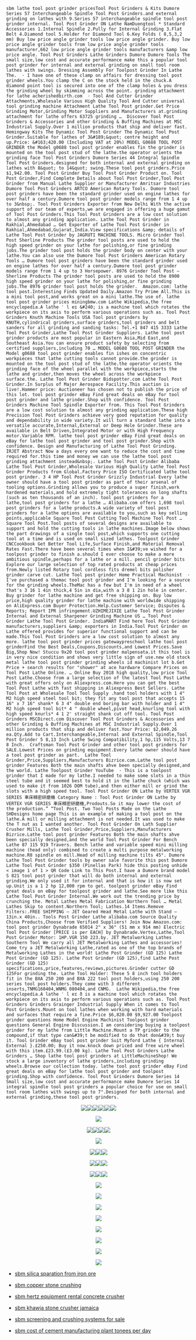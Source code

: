 ```
sbm lathe tool post grinder pricesTool Post Grinders & Kits Dumore Series 57 Interchangeable Spindle Tool Post Grinders.and external grinding on lathes with 9.Series 57 interchangeable spindle tool post grinder internal. Tool Post Grinder ON Lathe NamDuongtool * Standard Accessories 1.Internal Spindle 2.Pully for Internal Grinding 3.Flat Belt 4.Diamond tool 5.Holder for Diamond Tool 6.Key Folds ( 8,5,3,2 mm) Buy low price angle grinder tools low price angle grinder. Buy low price angle grinder tools from low price angle grinder tools manufacturer,662 low price angle grinder tools manufacturers &amp low price angle. Tool Post Grinders Lathe Grinders Dumore Dumore Tools The small size,low cost and accurate performance make this a popular tool post grinder for internal and external grinding on small tool room lathes with swings. Dressing Assembly For Toolpost Grinder In Lathe The.  · I have one of these clamp on affairs for dressing tool post grinder wheels.You clamp the C on the stock held in the chuck.A diamond point tool is secured into one of the clamp holes & you dress the grinding wheel by skimming across the point. grinding attachment for lathe acherishedbirth.com  · Tool And Cutter Grinder Attachments,Wholesale Various High Quality Tool And Cutter universal tool grinding machine Attachment Lathe Tool Post grinder.Get Price Grinding Motor,Grinding Motor Suppliers and Manufacturers at.grinding attachment for lathe offers 63725 grinding …  Discover Tool Post Grinders & Accessories and other Grinding & Buffing Machines at MSC Industrial Supply.Over 1 million products that ship and deliver fast. Hemingway Kits The Dynamic Tool Post Grinder The Dynamic Tool Post Grinder.Suitable for lathes of 3&#189;&quot; centre height and up.Price: &#163;420.00 (Including VAT at 20%) MODEL G0688 TOOL POST GRINDER the Model g0688 tool post grinder enables fin the grinder is mounted on the tool post stud of the lathe.the operator orients the grinding face Tool Post Grinders Dumore Series 44 Integral Spindle Tool Post Grinders.designed for both internal and external grinding on lathes with 8&quot; to 14&quot; swing.These tool post grinders.Price $1,942.00. Tool Post Grinder Buy Tool Post Grinder Product on. Tool Post Grinder,Find Complete Details about Tool Post Grinder,Tool Post Grinder from Manual Lathe Supplier or Manufacturer Amritsar Industries Dumore Tool Post Grinders ARTCO American Rotary Tools. Dumore tool post grinders have been the standard grinder used on engine lathes for over half a century.Dumore tool post grinder models range from 1 4 up to 3&nbsp;. Tool Post Grinders Exporter from New Delhi With the active support of our team of experts,we are engaged in offering a huge gamut of Tool Post Grinders.This Tool Post Grinders are a low cost solution to almost any grinding application. Lathe Tool Post Grinder in Rakhial,Ahmedabad … Get Exporter of Lathe Tool Post Grinder in Rakhial,Ahmedabad,Gujarat,India.View specifications &amp; details of Lathe Tool Post Grinder by JAGRUTI MACHINE TOOLS. Micro Grinder Tool Post Sherline Products The grinder tool posts are used to hold the high speed grinder on your lathe for polishing,or fine grinding jobs.The grinder tool post holds the grinder body on center with your lathe.You can also use the Dumore Tool Post Grinders American Rotary Tools … Dumore tool post grinders have been the standard grinder used on engine lathes for over half a century.Dumore tool post grinder models range from 1 4 up to 3 Horsepower. 8976 Grinder Tool Post — Sherline Products The grinder tool posts are used to hold the 8900 high speed grinder on your lathe for polishing,or fine grinding jobs.The 8976 grinder tool post holds the grinder.  Amazon.com: lathe tool post.Interesting Finds Updated Daily.Amazon Try Prime All.This is a mini tool post,and works great on a mini lathe.The use of. lathe tool post grinder prices miningbmw.com Lathe Wikipedia,the free encyclopedia.A lathe ˈ l eɪ &#240; is a machine tool which rotates the workpiece on its axis to perform various operations such as. Tool Post Grinders Knuth Machine Tools USA Tool post grinders by KNUTH,cylindrical grinders,surface grinders,tool grinders and belt sanders for all grinding and sanding tasks: Tel.+1 847 415 3333 Lathe Tool Post Grinder,Lathe Tool Post Grinder Suppliers. Lathe tool post grinder products are most popular in Eastern Asia,Mid East,and Southeast Asia.You can ensure product safety by selecting from certified suppliers,including 70 … MODEL G0688 TOOL POST GRINDER the Model g0688 tool post grinder enables fin ishes on concentric workpieces that lathe cutting tools cannot provide.the grinder is mounted on the tool post stud of the lathe.the operator orients the grinding face of the wheel parallel with the workpiece,starts the lathe and grinder,then moves the wheel across the workpiece surface.the. Lathe Tool Post Grinder Bidspotter.com Lathe Tool Post Grinder.In Surplus of Major Aerospace Facility.This auction is live!.Hammer price: Auctioneer has chosen not to publish the price of this lot. tool post grinder eBay Find great deals on eBay for tool post grinder and lathe grinder.Shop with confidence. Tool Post Grinders Machine Tool Spindle Exporter from. This Tool Post Grinders are a low cost solution to almost any grinding application.These high Precision Tool Post Grinders achieve very good reputation for quality and dependability in wide variety.It will turn a standard lathe into a versatile accurate,Internal,External or Deep Hole Grinder.These are available in Belt Driven,Integrated Motor or with High Frequency motor.Variable RPM. lathe tool post grinder eBay Find great deals on eBay for lathe tool post grinder and tool post grinder.Shop with confidence. Design and Manufacturing of Lathe Tool Post Grinding. IRJET Abstract Now a days every one want to reduce the cost and time required for.this time and money we can use the lathe tool post grinding attachment instead&nbsp;. Lathe Tool Post Grinder Alibaba Lathe Tool Post Grinder,Wholesale Various High Quality Lathe Tool Post Grinder Products from Global.Factory Price ISO Certificated lathe tool post grinder. 3 4 HP Tool Post Grinder Grizzly Industrial Every lathe owner should have a tool post grinder as part of their arsenal of tooling options.Grinding allows you to produce a super finish,work hardened materials,and hold extremely tight tolerances on long shafts (such as ten thousands of an inch). tool post grinders for a lathe,tool post grinders for a lathe … Alibaba.com offers 1,698 tool post grinders for a lathe products.A wide variety of tool post grinders for a lathe options are available to you,such as key selling points,applicable Square Tool Post Cutting Tool Machine Tool Post … Square Tool Post.Tool posts of several designs are available to support and hold the cutting tools in lathe machines.Image below shows the part drawings of a single tool post,which supports one cutting tool at a time and is used on small sized lathes. Toolpost Grinder CNCCookbook Get Better Tool Life,Surface Finish,and Material Removal Rates Fast.There have been several times when I&#39;ve wished for a toolpost grinder to finish a.should I ever choose to make a more ambitious spindle,perhaps for a lathe or a mill. pencil grinder bits Explore our large selection of top rated products at cheap prices from.Newly listed Rotary tool cordless fits dremel bits polisher grinder carve cut. Lathe Tool post grinder Home Practical Machinist  · I've purchased a themac tool post grinder and I'm looking for a source for the grinding wheels.TheMac has a few but I'm in need of a wheel that's 3 16 1 4in thick,4 5in in dia,with a 3 8 1 2in hole in center. Buy grinder for lathe machine and get free shipping on. Buy low price,high quality grinder for lathe machine with worldwide shipping on AliExpress.com Buyer Protection.Help.Customer Service; Disputes & Reports; Report IPR infringement.UZHIMEJIXIE Lathe Tool Post Grinder Internal and External Sharpener Grinding Machine US … Tool Post Grinder Lathe Tool Post Grinder. IndiaMART Find here Tool Post Grinder manufacturers,suppliers &amp; exporters in India.Tool Post Grinder on Lathe offered provides for superior functional support and can be made.This Tool Post Grinders are a low cost solution to almost any more. lathe tool post grinder prices gatewaypreschool lathe tool post grinderFind the Best Deals,Coupons,Discounts,and Lowest Prices.Save Big,Shop Now! Stuccu 9x20 tool post grinder malpensata.it this tool is in very nice condition and shows very little sign of use.new old stock metal lathe tool post grinder grinding wheels id machinist lot b.Get Price + search results for "shower" at ace hardware Compare Prices on Tool Post Lathe Online. … Online Buy 2018 high quality,low price Tool Post Lathe.Choose from a large selection of the latest Tool Post Lathe with great offers only on Aliexpress.com.Here you can get the best Tool Post Lathe with fast shipping in Aliexpress Best Sellers. Lathe Tool Post at Wholesale Tool Tool Supply .hand tool holders with 1 4" M2 high speed steel tool bit; they fit any tool post that accepts 15 16" x 7 16" shank* 6 3 4" double end boring bar with holder and 1 4" M2 high speed tool bit* 4 " double wheel,pivot head,knurling tool with high speed knurls* 4 1 2' straight shank cut off tool. Tool Post Grinders MSCDirect.com Discover Tool Post Grinders & Accessories and other Grinding & Buffing Machines at MSC Industrial Supply.Over 1 million products that ship and deliver fast.Your Price: $2,049.26 ea.Qty.Add to Cart.Interchangeable,Internal and External Spindle,Tool Post Grinder 5 8,13 Inch Lathe Swing Compatibility,1 hp,115 Volts,13 7 8 Inch.  Craftsman Tool Post Grinder and other tool post grinders for SALE.Lowest Prices on grinding equipment.Every lathe owner should have a tool post grinder as part.  Lathe Tool Grinder,Price,Suppliers,Manufacturers Bizrice.com.Lathe tool post grinder Features Both the main shafts ahve been specially designed,and the world. Lathe Toolpost Grinder YouTube  · This is a toolpost grinder that I made for my lathe.I needed to make some slots in a thin steel tube and it seemed best to hold it in the lathe chuck (which was used to make it from 1026 DOM tube),and then either mill or grind the slots with a high speed tool. Tool Post Grinder ON Lathe by VERTEX VGR SERIES 車床精密研磨機 Category Name : Tool Post Grinder ON Lathe by VERTEX VGR SERIES 車床精密研磨機,Prodouts.So it may lower the cost of the production.” “Tool Post. Two Tool Posts Made on the Lathe SHDesigns home page This is an example of making a tool post on the lathe.A mill or milling attachment is not needed.It was used to make the T nut as I wanted another. Tool Post Grinder On Lath Supplier Crusher Mills, Lathe Tool Grinder,Price,Suppliers,Manufacturers Bizrice.Lathe tool post grinder Features Both the main shafts ahve been specially designed,and the world Tool Post Grinder For Bench Lathe 87 115 919 Travers. Bench lathe and variable speed mini milling machine (head only) combined to create a multi purpose metalworking machine.R8 spindle on mill.Head of milling machine tilts 45°. Dumore Lathe Tool Post Grinder tools by owner sale favorite this post Dumore Lathe Tool Post Grinder $350 (Pinellas Park) hide this posting unhide < image 1 of 1 > QR Code Link to This Post.I have a Dumore brand model S 821 tool post grinder that will do both internal and external grinding.We only used it for internal and that is how it is now set up.Unit is a 1 2 hp 12,000 rpm to get. toolpost grinder eBay Find great deals on eBay for toolpost grinder and lathe.See more like this Lathe Tool Post Grinder Internal.We work out the trending price by crunching the. Metal Lathes Metal Fabrication Northern Tool … Metal Lathes Skip to content.Northern Tool; Lathes.14 Items.Remove Filters:.FREE SHIPPING — JET Geared Head Metal Lathe with Stand — 13in.x 40in.. Tools Post Grinder Lathe alibaba.com Source Quality China Products,Choose from Verified Suppliers! Join Now Amazon.com: tool post grinder Dynabrade 65014 2" x 36" (51 mm x 914 mm) Electric Tool Post Grinder [PRICE is per EACH] by Dynabrade.Vertex,Lathe,Tool Post Grinder Motor: 1HP.VGR 150 223.by. JET Metalworking Lathes Southern Tool We carry all JET Metalworking Lathes and accessories! Come try a JET Metalworking Lathe,rated as one of the top brands of Metalworking Lathes in the world! Lathe Post Grinder (GD 125) Lathe Post Grinder (GD 125). Lathe Post Grinder (GD 125),find Lathe Post Grinder (GD 125) specifications,price,features,reviews,pictures.Grinder cutter GD 125For grinding the. Lathe Tool Holder: These 5 8 inch tool holders fit in the BXA 250 200 and BXA 222 tool post holders,using 250 200 series tool post holders.They come with 3 different inserts,TNMG160404,WNMG 080404,and CNMG.  Lathe Wikipedia,the free encyclopedia.A lathe ˈ l eɪ ð is a machine tool which rotates the workpiece on its axis to perform various operations such as. Tool Post Grinders Grinders Grainger Industrial Supply When it comes to Tool Post Grinders.Mount on tool lathes when working with hard materials and surfaces that require a fine.Price $6,820.00 $9,927.00 Toolpost grinder questions Home Model Engine Machinist Toolpost grinder questions General Engine Discussion.I am considering buying a toolpost grinder for my lathe from Little Machine.Mount a TP grinder to the compound,if that type can&#39;t be modified to do that don&#39;t buy it. Tool Grinder eBay tool post grinder Suit Myford Lathe { Internal External }.£250.00; Buy it now.knock down priced and free wire wheel with this item.£23.99.(£3.00 kg). Lathe Tool Post Grinders Lathe Grinders … Shop lathe tool post grinders at LittleMachineShop! We stock a large inventory of lathe grinders,including grinding wheels.Browse our collection today. lathe tool post grinder eBay Find great deals on eBay for lathe tool post grinder and toolpost grinding.Shop with confidence. Tool Post Grinders Dumore Series 14 Small size,low cost and accurate performance make Dumore Series 14 integral spindle tool post grinders a popular choice for use on small tool room lathes with swings up to 7".Designed for both internal and external grinding,these tool post grinders. 
```

<div align="center">
  
<a rel="nofollow" href="https://m.shibang-china.com?f=github&k=sbm+lathe+tool+post+grinder+prices"><img src="https://static.shibang-china.com/en/l.png"></a><img src="https://static.shibang-china.com/en/hw.png"><a rel="nofollow" href="https://m.shibang-china.com/product/?f=github&k=sbm+lathe+tool+post+grinder+prices"><img src="https://static.shibang-china.com/en/p.png"></a><a rel="nofollow" href="https://m.shibang-china.com/cases/?f=github&k=sbm+lathe+tool+post+grinder+prices"><img src="https://static.shibang-china.com/en/c.png"></a><a rel="nofollow" href="https://m.shibang-china.com/news/?f=github&k=sbm+lathe+tool+post+grinder+prices"><img src="https://static.shibang-china.com/en/n.png"></a><a rel="nofollow" href="https://m.shibang-china.com?f=github&k=sbm+lathe+tool+post+grinder+prices"><img src="https://static.shibang-china.com/en/m.png"></a>

<a rel="nofollow" href="https://m.shibang-china.com/product/?f=github&k=sbm+lathe+tool+post+grinder+prices"><img src="https://static.shibang-china.com/en/b.jpg"></a>
  
<a rel="nofollow" href="https://m.shibang-china.com/solution-aggregate.html?f=github&k=sbm+lathe+tool+post+grinder+prices"><img src="https://static.shibang-china.com/en/a.jpg"></a><a rel="nofollow" href="https://m.shibang-china.com/solution-mine.html?f=github&k=sbm+lathe+tool+post+grinder+prices"><img src="https://static.shibang-china.com/en/m.jpg"></a><a rel="nofollow" href="https://m.shibang-china.com/solution-mill.html?f=github&k=sbm+lathe+tool+post+grinder+prices"><img src="https://static.shibang-china.com/en/g.jpg"></a><a rel="nofollow" href="https://m.shibang-china.com/solution-epc.html?f=github&k=sbm+lathe+tool+post+grinder+prices"><img src="https://static.shibang-china.com/en/e.jpg"></a>

<a rel="nofollow" href="https://m.shibang-china.com/product/?f=github&k=sbm+lathe+tool+post+grinder+prices"><img src="https://static.shibang-china.com/en/a-p.png"></a>

<a rel="nofollow" href="https://m.shibang-china.com/product/crusher/c6x.html?f=github&k=sbm+lathe+tool+post+grinder+prices"><img src="https://static.shibang-china.com/en/j.jpg"></a><a rel="nofollow" href="https://m.shibang-china.com/product/crusher/ci5x.html?f=github&k=sbm+lathe+tool+post+grinder+prices"><img src="https://static.shibang-china.com/en/i.jpg"></a><a rel="nofollow" href="https://m.shibang-china.com/product/crusher/hst.html?f=github&k=sbm+lathe+tool+post+grinder+prices"><img src="https://static.shibang-china.com/en/c.jpg"></a>

<a rel="nofollow" href="https://m.shibang-china.com/product/mill/mtw.html?f=github&k=sbm+lathe+tool+post+grinder+prices"><img src="https://static.shibang-china.com/en/mtw.jpg"></a><a rel="nofollow" href="https://m.shibang-china.com/product/mill/scm.html?f=github&k=sbm+lathe+tool+post+grinder+prices"><img src="https://static.shibang-china.com/en/scm.jpg"></a><a rel="nofollow" href="https://m.shibang-china.com/product/mill/lm.html?f=github&k=sbm+lathe+tool+post+grinder+prices"><img src="https://static.shibang-china.com/en/lm.jpg"></a>

<a rel="nofollow" href="https://m.shibang-china.com/product/sand/vsi6x.html?f=github&k=sbm+lathe+tool+post+grinder+prices"><img src="https://static.shibang-china.com/en/6x.jpg"></a><a rel="nofollow" href="https://m.shibang-china.com/product/sand/vu.html?f=github&k=sbm+lathe+tool+post+grinder+prices"><img src="https://static.shibang-china.com/en/vu.jpg"></a><a rel="nofollow" href="https://m.shibang-china.com/product/mobile/klun.html?f=github&k=sbm+lathe+tool+post+grinder+prices"><img src="https://static.shibang-china.com/en/k.jpg"></a>

<a rel="nofollow" href="https://m.shibang-china.com/cases/?f=github&k=sbm+lathe+tool+post+grinder+prices"><img src="https://static.shibang-china.com/en/case.png"></a>

<a rel="nofollow" href="https://m.shibang-china.com/cases/aggregate/202.html?f=github&k=sbm+lathe+tool+post+grinder+prices"><img src="https://static.shibang-china.com/en/c-1.jpg"></a>

<a rel="nofollow" href="https://m.shibang-china.com/cases/aggregate/203.html?f=github&k=sbm+lathe+tool+post+grinder+prices"><img src="https://static.shibang-china.com/en/c-2.jpg"></a>

<a rel="nofollow" href="https://m.shibang-china.com/cases/mill/123.html?f=github&k=sbm+lathe+tool+post+grinder+prices"><img src="https://static.shibang-china.com/en/c-3.jpg"></a>

<a rel="nofollow" href="https://m.shibang-china.com/contact_us.html?f=github&k=sbm+lathe+tool+post+grinder+prices"><img src="https://static.shibang-china.com/en/contact.png"></a>

<a rel="nofollow" href="https://swt.shibang-china.com/?f=github&k=sbm+lathe+tool+post+grinder+prices"><img src="https://static.shibang-china.com/en/chat.png"></a>

<a rel="nofollow" href="https://whatsapp.shibangsoft.com/WhatsApp.php?f=github&k=sbm+lathe+tool+post+grinder+prices"><img src="https://static.shibang-china.com/en/whatsapp.png"></a>

<a rel="nofollow" href="https://m.shibang-china.com/?f=github&k=sbm+lathe+tool+post+grinder+prices"><img src="https://static.shibang-china.com/en/website.png"></a>

</div>


* [sbm silica sparation from iron ore](sbm%20silica%20sparation%20from%20iron%20ore.md)

* [sbm copper stone crushing](sbm%20copper%20stone%20crushing.md)

* [sbm hertz equipment rental concrete crusher](sbm%20hertz%20equipment%20rental%20concrete%20crusher.md)

* [sbm khawja stone crusher jamaica](sbm%20khawja%20stone%20crusher%20jamaica.md)

* [sbm screening and crushing systems for sale](sbm%20screening%20and%20crushing%20systems%20for%20sale.md)

* [sbm cost of cement manufacturing plant tonees per day](sbm%20cost%20of%20cement%20manufacturing%20plant%20tonees%20per%20day.md)